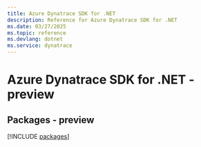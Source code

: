 ```yaml
---
title: Azure Dynatrace SDK for .NET
description: Reference for Azure Dynatrace SDK for .NET
ms.date: 03/27/2025
ms.topic: reference
ms.devlang: dotnet
ms.service: dynatrace
---
```

# Azure Dynatrace SDK for .NET - preview
## Packages - preview
[!INCLUDE [packages](dynatrace-index.md)]